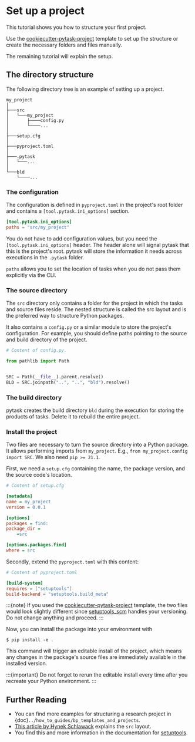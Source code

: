 # Set up a project

This tutorial shows you how to structure your first project.

Use the
[cookiecutter-pytask-project](https://github.com/pytask-dev/cookiecutter-pytask-project)
template to set up the structure or create the necessary folders and files manually.

The remaining tutorial will explain the setup.

## The directory structure

The following directory tree is an example of setting up a project.

```
my_project
│
├───src
│   └───my_project
│       ├────config.py
│       └────...
│
├───setup.cfg
│
├───pyproject.toml
│
├───.pytask
│   └───...
│
└───bld
    └────...
```

### The configuration

The configuration is defined in `pyproject.toml` in the project's root folder and
contains a `[tool.pytask.ini_options]` section.

```toml
[tool.pytask.ini_options]
paths = "src/my_project"
```

You do not have to add configuration values, but you need the
`[tool.pytask.ini_options]` header. The header alone will signal pytask that this is the
project's root. pytask will store the information it needs across executions in the
`.pytask` folder.

`paths` allows you to set the location of tasks when you do not pass them explicitly via
the CLI.

### The source directory

The `src` directory only contains a folder for the project in which the tasks and source
files reside. The nested structure is called the src layout and is the preferred way to
structure Python packages.

It also contains a `config.py` or a similar module to store the project's configuration.
For example, you should define paths pointing to the source and build directory of the
project.

```python
# Content of config.py.

from pathlib import Path


SRC = Path(__file__).parent.resolve()
BLD = SRC.joinpath("..", "..", "bld").resolve()
```

### The build directory

pytask creates the build directory `bld` during the execution for storing the products
of tasks. Delete it to rebuild the entire project.

### Install the project

Two files are necessary to turn the source directory into a Python package. It allows
performing imports from `my_project`. E.g., `from my_project.config import SRC`. We also
need `pip >= 21.1`.

First, we need a `setup.cfg` containing the name, the package version, and the source
code's location.

```ini
# Content of setup.cfg

[metadata]
name = my_project
version = 0.0.1

[options]
packages = find:
package_dir =
    =src

[options.packages.find]
where = src
```

Secondly, extend the `pyproject.toml` with this content:

```toml
# Content of pyproject.toml

[build-system]
requires = ["setuptools"]
build-backend = "setuptools.build_meta"
```

:::{note}
If you used the
[cookiecutter-pytask-project](https://github.com/pytask-dev/cookiecutter-pytask-project)
template, the two files would look slightly different since
[setuptools_scm](https://github.com/pypa/setuptools_scm) handles your versioning. Do not
change anything and proceed.
:::

Now, you can install the package into your environment with

```console
$ pip install -e .
```

This command will trigger an editable install of the project, which means any changes in
the package's source files are immediately available in the installed version.

:::{important}
Do not forget to rerun the editable install every time after you recreate your Python
environment.
:::

## Further Reading

- You can find more examples for structuring a research project in
  {doc}`../how_to_guides/bp_templates_and_projects`.
- [This article by Hynek Schlawack](https://hynek.me/articles/testing-packaging/)
  explains the `src` layout.
- You find this and more information in the documentation for
  [setuptools](https://setuptools.pypa.io/en/latest/userguide/quickstart.html).

